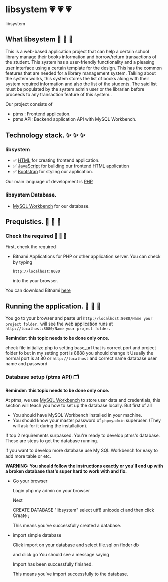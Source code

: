 # libsystem :heartpulse: :heartpulse: :heartpulse:
libsystem

## What libsystem :balloon: :balloon: :balloon:
This is a web-based application project that can help a certain school library manage their books information and borrow/return transactions of the student. This system has a user-friendly functionality and a pleasing user interface using a certain template for the design. This has the common features that are needed for a library management system. Talking about the system works, this system stores the list of books along with their system required information and also the list of the students. The said list must be populated by the system admin user or the librarian before proceeds to any transaction feature of this system..

Our project consists of
- ptms : Frontend application.
- ptms API: Backend application API with MySQL Workbench.

## Technology stack. :sparkles: :sparkles: :sparkles:
### libsystem
- :white_check_mark: [HTML](https://html.com) for creating frontend application.
- :white_check_mark: [JavaScript](https://www.javascript.com) for building our frontend HTML application
- :white_check_mark: [Bootstrap](https://getbootstrap.com) for styling our application.

Our main language of development is [PHP](https://www.php.net)

### libsystem Database.
- [MySQL Workbench](https://www.mysql.com/products/workbench/) for our database.

## Prequistics. :key: :key: :key:
### Check the required :pushpin: :pushpin: :pushpin:
First, check the required 

- Bitnami Applications for PHP or other application server.
  You can check by typing
  ```
  http://localhost:8080
  ```
  into the your browser.
  
You can download Bitnami [here](https://bitnami.com)

## Running the application. :crystal_ball: :crystal_ball:	 :crystal_ball:	

You go to your browser and paste url `http://localhost:8080/Name your project folder.` will see the web application runs at `http://localhost:8080/Name your project folder.`

**Reminder: this topic needs to be done only once.**

check file initialize.php to setting base_url that is correct port and project folder fo but in my setting port is 8888 you should change it Usually the normal port is at 80 or `http://localhost` and correct name database user name and password


### Database setup (ptms API) :card_index_dividers:
**Reminder: this topic needs to be done only once.**

At ptms, we use [MySQL Workbench](https://www.mysql.com/products/workbench/) to store user data and credentials, this section will teach you how to set up the database locally. But first of all

- You should have MySQL Workbench installed in your machine.
- You should know your master password of `phpmyadmin` superuser. (They will ask for it during the installation).

If top 2 requirements surpassed. You're ready to develop ptms's database. These are steps to get the database running.

if you want to develop more database use  My SQL Workbench for easy to add more table or etc.

**WARNING: You should follow the instructions exactly or you'll end up with a broken database that's super hard to work with and fix.**

- Go your browser
  
  Login php my admin on your browser

  Next

  CREATE DATABASE "libsystem" select utf8 unicode ci and then click  Create ;

  This means you've successfully created a database.

- import simple database

  Click import on your database and  select file.sql on floder db

  and click go You should see a message saying

  Import has been successfully finished.

  This means you've import successfully to the database.
